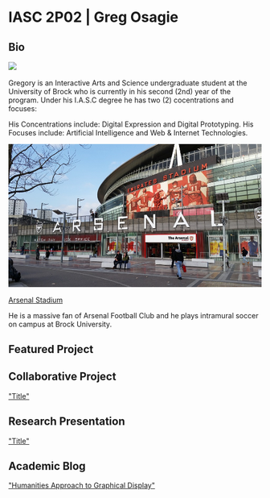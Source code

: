 # IASC 2P02 | Greg Osagie

## Bio

![](http://timmatic.com/i/2017/01/computer-network-wallpaper-1080p.jpg)

Gregory is an Interactive Arts and Science undergraduate student at the University of Brock who is currently in his second (2nd) year of the program. Under his I.A.S.C degree he has two (2) cocentrations and focuses:

His Concentrations include: Digital Expression and Digital Prototyping. His Focuses include: Artificial Intelligence and Web & Internet Technologies.

![](Images/arsenal-1584845_960_720.jpg)

[Arsenal Stadium](https://en.wikipedia.org/wiki/Arsenal_F.C.)

He is a massive fan of Arsenal Football Club and he plays intramural soccer on campus at Brock University.


## Featured Project


## Collaborative Project

["Title"](link)

## Research Presentation

["Title"](reveal/index.html) 

## Academic Blog

["Humanities Approach to Graphical Display"](officialosagie.github.io/blog)






